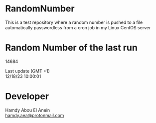 # RandomNumber    
This is a test repository where a random number is pushed to a file automatically passwordless from a cron job in my Linux CentOS server    
# Random Number of the last run   
14684
      
Last update (GMT +1)    
12/18/23 10:00:01
# Developer    
Hamdy Abou El Anein   
hamdy.aea@protonmail.com
